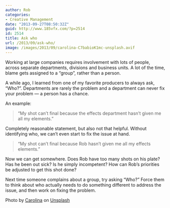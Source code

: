 ```yaml
---
author: Rob
categories:
- Creative Management
date: "2013-09-27T08:50:32Z"
guid: http://www.185vfx.com/?p=2514
id: 2514
title: Ask who
url: /2013/09/ask-who/
image: /images/2013/09/carolina-C7babioK1mc-unsplash.avif
---
```


Working at large companies requires involvement with lots of people, across separate departments, divisions and business units. A lot of the time, blame gets assigned to a “group”, rather than a person.

A while ago, I learned from one of my favorite producers to always ask, “Who?”. Departments are rarely the problem and a department can never fix your problem — a person has a chance.

An example:

> “My shot can’t final because the effects department hasn’t given me all my elements.”

Completely reasonable statement, but also not that helpful. Without identifying who, we can’t even start to fix the issue at hand.

> “My shot can’t final because Rob hasn’t given me all my effects elements.”

Now we can get somewhere. Does Rob have too many shots on his plate? Has he been out sick? Is he simply incompetent? How can Rob’s priorities be adjusted to get this shot done?

Next time someone complains about a group, try asking “Who?” Force them to think about who actually needs to do something different to address the issue, and then work on fixing the problem.

Photo by [Carolina](https://unsplash.com/@a_cat?utm_content=creditCopyText&utm_medium=referral&utm_source=unsplash) on [Unsplash](https://unsplash.com/photos/woman-in-black-shirt-wearing-black-hat-C7babioK1mc?utm_content=creditCopyText&utm_medium=referral&utm_source=unsplash")
  
  